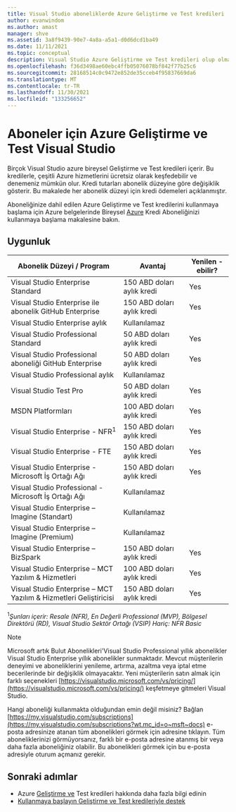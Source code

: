 ```yaml
---
title: Visual Studio aboneliklerde Azure Geliştirme ve Test kredileri | Microsoft Docs
author: evanwindom
ms.author: amast
manager: shve
ms.assetid: 3a8f9439-90e7-4a8a-a5a1-d0d6dcd1ba49
ms.date: 11/11/2021
ms.topic: conceptual
description: Visual Studio Azure Geliştirme ve Test kredileri olup olmadığını öğrenin
ms.openlocfilehash: f36d3498ae60ebc4ffb05076078bf842f77b25c6
ms.sourcegitcommit: 28168514c0c9472e852de35cceb4f95837669da6
ms.translationtype: MT
ms.contentlocale: tr-TR
ms.lasthandoff: 11/30/2021
ms.locfileid: "133256652"
---
```

# <a name="azure-devtest-credits-for-visual-studio-subscribers"></a>Aboneler için Azure Geliştirme ve Test Visual Studio
Birçok Visual Studio azure bireysel Geliştirme ve Test kredileri içerir.  Bu kredilerle, çeşitli Azure hizmetlerini ücretsiz olarak keşfedebilir ve denemeniz mümkün olur. Kredi tutarları abonelik düzeyine göre değişiklik gösterir.  Bu makalede her abonelik düzeyi için kredi ödemeleri açıklanmıştır.  

Aboneliğinize dahil edilen Azure Geliştirme ve Test kredilerini kullanmaya başlama için Azure belgelerinde Bireysel [Azure](https://docs.microsoft.com/azure/devtest/offer/quickstart-individual-credit) Kredi Aboneliğinizi kullanmaya başlama makalesine bakın.  

## <a name="eligibility"></a>Uygunluk
|                 Abonelik Düzeyi / Program                 |           Avantaj           |                         Yenilen -ebilir?                          |
|--------------------------------------------------------------|-----------------------------|-------------------------------------------------------------|
|              Visual Studio Enterprise Standard               |     150 ABD doları aylık kredi     |                             Yes                             |
|              Visual Studio Enterprise ile abonelik GitHub Enterprise               |     150 ABD doları aylık kredi     |                             Yes                             |
|               Visual Studio Enterprise aylık               |        Kullanılamaz        |                                                             |
|             Visual Studio Professional Standard              |     50 ABD doları aylık kredi      |                             Yes
|              Visual Studio Professional aboneliği GitHub Enterprise              |     50 ABD doları aylık kredi     |                             Yes                             |
|              Visual Studio Professional aylık              |        Kullanılamaz        |                                                             |
|                    Visual Studio Test Pro                    |     50 ABD doları aylık kredi      |                             Yes                             |
|                        MSDN Platformları                        |     100 ABD doları aylık kredi     |                             Yes                             |
|               Visual Studio Enterprise - NFR<sup>1</sup>                 |     150 ABD doları aylık kredi     |                             Yes                             |
|                Visual Studio Enterprise - FTE                |     150 ABD doları aylık kredi     |                             Yes                             |
|     Visual Studio Enterprise - Microsoft İş Ortağı Ağı     |     150 ABD doları aylık kredi     |                             Yes                             |
|    Visual Studio Professional - Microsoft İş Ortağı Ağı    |        Kullanılamaz        |                                                             |
|        Visual Studio Enterprise – Imagine (Standart)         |        Kullanılamaz        |                                                             |
|         Visual Studio Enterprise – Imagine (Premium)         |        Kullanılamaz        |                                                             |
|             Visual Studio Enterprise – BizSpark              |     150 ABD doları aylık kredi     |                             Yes                             |
|      Visual Studio Enterprise – MCT Yazılım & Hizmetleri      |     100 ABD doları aylık kredi     |                             Yes                             |
| Visual Studio Enterprise – MCT Yazılım & Hizmetleri Geliştiricisi |     150 ABD doları aylık kredi     |                             Yes                             |

<sup>1</sup>*Şunları içerir: Resale (NFR), En Değerli Professional (MVP), Bölgesel Direktörü (RD), Visual Studio Sektör Ortağı (VSIP) Hariç: NFR Basic*  

> [!NOTE]
> Microsoft artık Bulut Abonelikleri'Visual Studio Professional yıllık abonelikler Visual Studio Enterprise yıllık abonelikler sunmaktadır. Mevcut müşterilerin deneyimi ve aboneliklerini yenileme, artırma, azaltma veya iptal etme becerilerinde bir değişiklik olmayacaktır. Yeni müşterilerin satın almak için farklı seçenekleri [https://visualstudio.microsoft.com/vs/pricing/](https://visualstudio.microsoft.com/vs/pricing/) keşfetmeye gitmeleri Visual Studio.

Hangi aboneliği kullanmakta olduğundan emin değil misiniz?  Bağlan [https://my.visualstudio.com/subscriptions](https://my.visualstudio.com/subscriptions?wt.mc_id=o~msft~docs) e-posta adresinize atanan tüm abonelikleri görmek için adresine tıklayın. Tüm aboneliklerinizi görmüyorsanız, farklı bir e-posta adresine atanmış bir veya daha fazla aboneliğiniz olabilir.  Bu abonelikleri görmek için bu e-posta adresiyle oturum açmanız gerekir.

## <a name="next-steps"></a>Sonraki adımlar
- Azure [Geliştirme ve](https://docs.microsoft.com/azure/devtest/offer/overview-what-is-devtest-offer-visual-studio) Test kredileri hakkında daha fazla bilgi edinin
- [Kullanmaya başlayın Geliştirme ve Test kredileriyle destek](https://docs.microsoft.com/azure/devtest/offer/quickstart-individual-credit)
